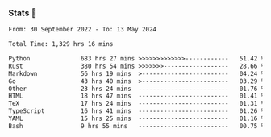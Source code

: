 ### Stats 👋
<!--START_SECTION:waka-->

```txt
From: 30 September 2022 - To: 13 May 2024

Total Time: 1,329 hrs 16 mins

Python              683 hrs 27 mins >>>>>>>>>>>>>------------   51.42 %
Rust                380 hrs 54 mins >>>>>>>------------------   28.66 %
Markdown            56 hrs 19 mins  >------------------------   04.24 %
Go                  43 hrs 40 mins  >------------------------   03.29 %
Other               23 hrs 24 mins  -------------------------   01.76 %
HTML                18 hrs 47 mins  -------------------------   01.41 %
TeX                 17 hrs 24 mins  -------------------------   01.31 %
TypeScript          16 hrs 41 mins  -------------------------   01.26 %
YAML                15 hrs 25 mins  -------------------------   01.16 %
Bash                9 hrs 55 mins   -------------------------   00.75 %
```

<!--END_SECTION:waka-->

<!--
**buhaytza2005/buhaytza2005** is a ✨ _special_ ✨ repository because its `README.md` (this file) appears on your GitHub profile.

Here are some ideas to get you started:

- 🔭 I’m currently working on ...
- 🌱 I’m currently learning ...
- 👯 I’m looking to collaborate on ...
- 🤔 I’m looking for help with ...
- 💬 Ask me about ...
- 📫 How to reach me: ...
- 😄 Pronouns: ...
- ⚡ Fun fact: ...
-->


